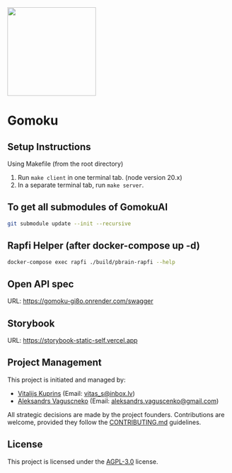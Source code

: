 <img src="https://avatars.githubusercontent.com/u/123968089?s=400&u=26b1b8e1c6a7852376a21fd0af32d71c6fd13fda&v=4" width="200">

# Gomoku

## Setup Instructions

Using Makefile (from the root directory)

1. Run `make client` in one terminal tab. (node version 20.x)
2. In a separate terminal tab, run `make server`.

## To get all submodules of GomokuAI

```bash
git submodule update --init --recursive
```

## Rapfi Helper (after docker-compose up -d)

```bash
docker-compose exec rapfi ./build/pbrain-rapfi --help
```

## Open API spec

URL: https://gomoku-gi8o.onrender.com/swagger

## Storybook

URL: https://storybook-static-self.vercel.app

## Project Management
This project is initiated and managed by:
- [Vitalijs Kuprins](https://github.com/vkuprin) (Email: vitas_s@inbox.lv)
- [Aleksandrs Vaguscneko](https://github.com/alequez97) (Email: aleksandrs.vaguscenko@gmail.com)

All strategic decisions are made by the project founders. Contributions are welcome, provided they follow the [CONTRIBUTING.md](CONTRIBUTING.md) guidelines.

## License
This project is licensed under the [AGPL-3.0](LICENSE) license.
